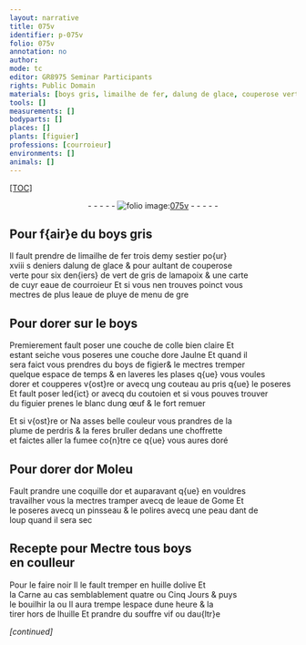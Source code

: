 ```yaml
---
layout: narrative
title: 075v
identifier: p-075v
folio: 075v
annotation: no
author:
mode: tc
editor: GR8975 Seminar Participants
rights: Public Domain
materials: [boys gris, limailhe de fer, dalung de glace, couperose verte, vert de gris, poix, eaue de courroieur, eaue de pluye, boys, colle, ore Jaulne, boys de figier, blanc dung œuf, plume de perdris, or Moleu, or, eaue de Gome, dant de loup, huille dolive, Carne, huille, souffre vif]
tools: []
measurements: []
bodyparts: []
places: []
plants: [figuier]
professions: [courroieur]
environments: []
animals: []
---
```


<p><a href="{{ site.baseurl }}/diplomatic/">[TOC]</a></p><div class="folio" align="center">- - - - - <a href="http://gallica.bnf.fr/ark:/12148/btv1b10500001g/f156.item" target="_blank"><img src="https://cu-mkp.github.io/2017-workshop-edition/assets/photo-icon.png" alt="folio image: " style="display:inline-block; margin-bottom:-3px;"/>075v</a> - - - - - </div>  
  

## Pour f{air}e du <span class="m">boys gris</span>

 
Il fault prendre de <span class="m">limailhe de fer</span> trois demy sestier po{ur}<br/> xviii <span class="del">s</span> deniers <span class="m">dalung de glace</span> & pour aultant de <span class="m">couperose<br/> verte</span> pour six den{iers} de <span class="m">vert de gris</span> de l<span class="del">am</span>a<span class="m">poix</span> & une carte<br/> de <span class="del">cuyr</span> <span class="m"><span class="add">eaue</span> de <span class="pro">courroieur</span></span> Et si vous nen trouves poinct vous<br/> mectres de <span class="del">plus</span> <span class="add">l<span class="m">eaue de pluye</span></span>  de menu de gre
 
 
  

## Pour dorer sur le <span class="m">boys</span>

 
Premierement fault poser une couche de <span class="m">colle</span> bien claire Et<br/> estant seiche vous poseres une couche d<span class="m">ore Jaulne</span> Et quand il<br/> sera faict vous prendres du <span class="m">boys de figier</span>& le mectres tremper<br/> quelque espace de temps & en laveres les plases q{ue} vous voules<br/> dorer et coupperes v{ost}re or avecq ung couteau au pris q{ue} le poseres<br/> Et fault poser led{ict} or avecq du couto<span class="del">ie</span><span class="add">n</span> et si vous pouves trouver<br/> du <span class="pa">figuier</span> prenes le <span class="m">blanc dung œuf</span> & le fort remuer
 
Et si v{ost}re or Na asses belle couleur vous prandres de la<br/> <span class="m">plume de perdris</span> & la feres bruller dedans une choffrette<br/> et faictes aller la fumee co{n}tre ce q{ue} vous aures doré
 
 
  

## Pour dorer d<span class="m">or Moleu</span>

 
Fault prandre une coquille d<span class="m">or</span> et auparavant q{ue} en vouldres<br/> travailher vous la mectres tramper avecq de l<span class="m">eaue de Gome</span> Et<br/> le poseres avecq un pinsseau & le polires avecq une <span class="del">peau</span> <span class="m"><span class="add">dant</span> de<br/> loup</span> quand il sera sec
 
 
  

## Recepte pour Mectre tous <span class="m">boys</span><br/> en coulleur

 
 Pour le faire noir Il le fault tremper en <span class="m">huille dolive</span> Et<br/> la <span class="m">Carne</span> au cas semblablement quatre ou Cinq Jours & puys<br/> le bouilhir la ou Il aura trempe lespace dune heure & la<br/> tirer hors de l<span class="m">huille</span> Et prandre du <span class="m">souffre vif</span> ou dau{ltr}e
 
*[continued]*
 
